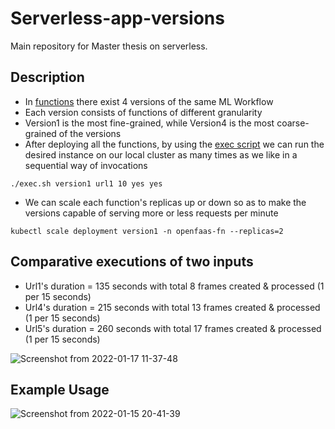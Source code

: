 # Serverless-app-versions

Main repository for Master thesis on serverless.

## Description
* In [functions](https://github.com/dimgiagos44/Serverless-app-versions/tree/main/functions) there exist 4 versions of the same ML Workflow
* Each version consists of functions of different granularity
* Version1 is the most fine-grained, while Version4 is the most coarse-grained of the versions
* After deploying all the functions, by using the [exec script](https://github.com/dimgiagos44/Serverless-app-versions/blob/main/exec.sh)
we can run the desired instance on our local cluster as many times as we like in a sequential way of invocations
```
./exec.sh version1 url1 10 yes yes
```
* We can scale each function's replicas up or down so as to make the versions capable
of serving more or less requests per minute
```
kubectl scale deployment version1 -n openfaas-fn --replicas=2
```

## Comparative executions of two inputs
* Url1's duration = 135 seconds with total  8 frames created & processed (1 per 15 seconds)
* Url4's duration = 215 seconds with total 13 frames created & processed (1 per 15 seconds)
* Url5's duration = 260 seconds with total 17 frames created & processed (1 per 15 seconds)


![Screenshot from 2022-01-17 11-37-48](https://user-images.githubusercontent.com/57920951/149744989-457650eb-79db-48f6-88b8-2b3742577b4f.png)






## Example Usage

![Screenshot from 2022-01-15 20-41-39](https://user-images.githubusercontent.com/57920951/149634004-1356f129-a036-4c0b-857b-aa24e710a2ba.png)


